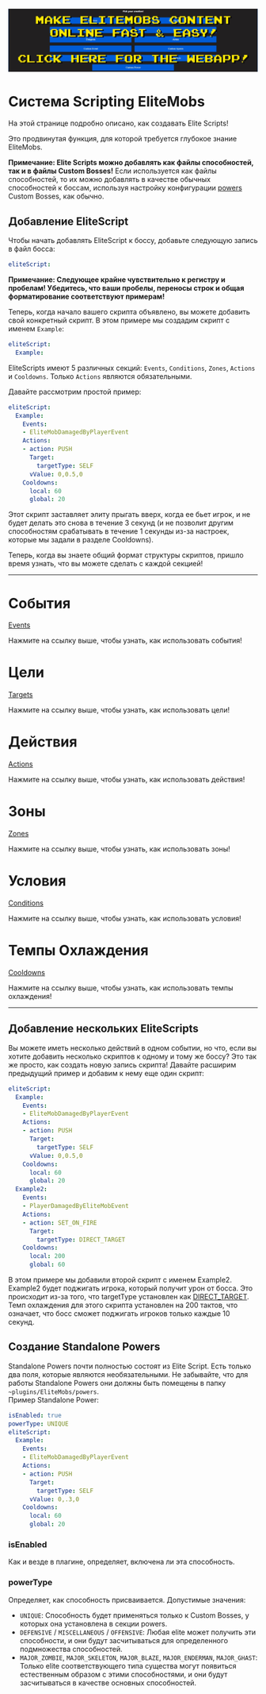 [![webapp_banner.jpg](../../../img/wiki/webapp_banner.jpg)](https://magmaguy.com/webapp/webapp.html)

# Система Scripting EliteMobs

На этой странице подробно описано, как создавать Elite Scripts!

Это продвинутая функция, для которой требуется глубокое знание EliteMobs.

**Примечание: Elite Scripts можно добавлять как файлы способностей, так и в файлы  Custom Bosses!** Если используется как файлы способностей, то их можно добавлять в качестве обычных способностей к боссам, используя настройку конфигурации [powers]($language$/elitemobs/creating_bosses.md&section=powers)  Custom Bosses, как обычно.

## Добавление EliteScript

Чтобы начать добавлять EliteScript к боссу, добавьте следующую запись в файл босса:

```yml
eliteScript:
```

**Примечание: Следующее крайне чувствительно к регистру и пробелам! Убедитесь, что ваши пробелы, переносы строк и общая  форматирование  соответствуют примерам!**

Теперь, когда начало вашего скрипта объявлено, вы можете добавить свой конкретный скрипт. В этом примере мы создадим скрипт с именем `Example`:

```yml
eliteScript:
  Example:
```

EliteScripts имеют 5 различных секций: `Events`, `Conditions`, `Zones`, `Actions` и `Cooldowns`. Только `Actions` являются обязательными.

Давайте рассмотрим простой пример:

```yml
eliteScript:
  Example:
    Events:
    - EliteMobDamagedByPlayerEvent
    Actions:
    - action: PUSH
      Target:
        targetType: SELF
      vValue: 0,0.5,0
    Cooldowns:
      local: 60
      global: 20
```

Этот скрипт заставляет элиту прыгать вверх, когда ее бьет игрок, и не будет делать это снова в течение 3 секунд (и не позволит другим способностям срабатывать в течение 1 секунды из-за настроек, которые мы задали в разделе Cooldowns).

Теперь, когда вы знаете общий формат структуры скриптов, пришло время узнать, что вы можете сделать с каждой секцией!

----

# События

[Events]($language$/elitemobs/elitescript_events.md)

Нажмите на ссылку выше, чтобы узнать, как использовать события!

# Цели

[Targets]($language$/elitemobs/elitescript_targets.md)

Нажмите на ссылку выше, чтобы узнать, как использовать цели!

# Действия

[Actions]($language$/elitemobs/elitescript_actions.md)

Нажмите на ссылку выше, чтобы узнать, как использовать действия!

# Зоны

[Zones]($language$/elitemobs/elitescript_zones.md)

Нажмите на ссылку выше, чтобы узнать, как использовать зоны!

# Условия

[Conditions]($language$/elitemobs/elitescript_conditions.md)

Нажмите на ссылку выше, чтобы узнать, как использовать условия!

# Темпы Охлаждения

[Cooldowns]($language$/elitemobs/elitescript_cooldowns.md)

Нажмите на ссылку выше, чтобы узнать, как использовать темпы охлаждения!

----

## Добавление нескольких EliteScripts

Вы можете иметь несколько действий в одном событии, но что, если вы хотите добавить несколько скриптов к одному и тому же боссу? Это так же просто, как создать новую запись скрипта! Давайте расширим предыдущий пример и добавим к нему еще один скрипт:

```yml
eliteScript:
  Example:
    Events:
    - EliteMobDamagedByPlayerEvent
    Actions:
    - action: PUSH
      Target:
        targetType: SELF
      vValue: 0,0.5,0
    Cooldowns:
      local: 60
      global: 20
  Example2:
    Events:
    - PlayerDamagedByEliteMobEvent
    Actions:
    - action: SET_ON_FIRE
      Target:
        targetType: DIRECT_TARGET
    Cooldowns:
      local: 200
      global: 60
```
В этом примере мы добавили второй скрипт с именем Example2. Example2 будет поджигать игрока, который получит урон от босса. Это происходит из-за того, что targetType установлен как [DIRECT_TARGET]($language$/elitemobs/elitescript_targets.md&section=target-types). </br>Темп охлаждения для этого скрипта установлен на 200 тактов, что означает, что босс сможет поджигать игроков только каждые 10 секунд.

## Создание  Standalone Powers

Standalone Powers почти полностью состоят из Elite Script. Есть только два поля, которые являются необязательными. Не забывайте, что для работы Standalone Powers они должны быть помещены в папку `~plugins/EliteMobs/powers`. </br>Пример Standalone Power:

```yml
isEnabled: true
powerType: UNIQUE
eliteScript:
  Example:
    Events:
    - EliteMobDamagedByPlayerEvent
    Actions:
    - action: PUSH
      Target:
        targetType: SELF
      vValue: 0,.3,0
    Cooldowns:
      local: 60
      global: 20
```

### isEnabled

Как и везде в плагине, определяет, включена ли эта способность.

### powerType

Определяет, как способность присваивается. Допустимые значения:

- `UNIQUE`: Способность будет применяться только к  Custom Bosses, у которых она установлена в секции powers.
- `DEFENSIVE` / `MISCELLANEOUS` / `OFFENSIVE`:  Любая  elite  может получить эти способности, и они будут засчитываться для определенного подмножества способностей.
- `MAJOR_ZOMBIE`, `MAJOR_SKELETON`, `MAJOR_BLAZE`, `MAJOR_ENDERMAN`, `MAJOR_GHAST`:  Только  elite  соответствующего типа существа могут появиться естественным образом с этими способностями, и они будут засчитываться в качестве основных способностей.


